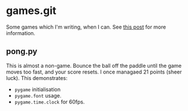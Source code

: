 # games.git

Some games which I'm writing, when I can. See [this post](https://www.jonatkinson.co.uk/posts/game-a-week-1/) for more information.

## pong.py

This is almost a non-game. Bounce the ball off the paddle until the game moves too fast, and your score resets. I once managaed 21 points (sheer luck). This demonstrates:

- `pygame` initialisation
- `pygame.font` usage.
- `pygame.time.clock` for 60fps.

